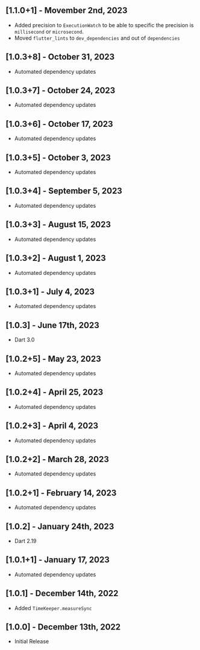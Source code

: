 ## [1.1.0+1] - Movember 2nd, 2023

* Added precision to `ExecutionWatch` to be able to specific the precision is `millisecond` or `microsecond`.
* Moved `flutter_lints` to `dev_dependencies` and out of `dependencies`

## [1.0.3+8] - October 31, 2023

* Automated dependency updates


## [1.0.3+7] - October 24, 2023

* Automated dependency updates


## [1.0.3+6] - October 17, 2023

* Automated dependency updates


## [1.0.3+5] - October 3, 2023

* Automated dependency updates


## [1.0.3+4] - September 5, 2023

* Automated dependency updates


## [1.0.3+3] - August 15, 2023

* Automated dependency updates


## [1.0.3+2] - August 1, 2023

* Automated dependency updates


## [1.0.3+1] - July 4, 2023

* Automated dependency updates


## [1.0.3] - June 17th, 2023

* Dart 3.0


## [1.0.2+5] - May 23, 2023

* Automated dependency updates


## [1.0.2+4] - April 25, 2023

* Automated dependency updates


## [1.0.2+3] - April 4, 2023

* Automated dependency updates


## [1.0.2+2] - March 28, 2023

* Automated dependency updates


## [1.0.2+1] - February 14, 2023

* Automated dependency updates


## [1.0.2] - January 24th, 2023

* Dart 2.19


## [1.0.1+1] - January 17, 2023

* Automated dependency updates


## [1.0.1] - December 14th, 2022

* Added `TimeKeeper.measureSync`


## [1.0.0] - December 13th, 2022

* Initial Release














